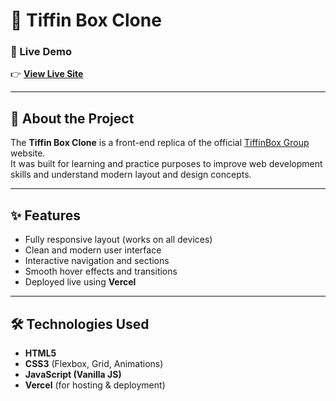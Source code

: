 # 🍱 Tiffin Box Clone

### 🔗 Live Demo  
👉 [**View Live Site**](https://tiffin-box-clone.vercel.app/)

---

## 📖 About the Project
The **Tiffin Box Clone** is a front-end replica of the official [TiffinBox Group](https://tiffinboxgroup.com) website.  
It was built for learning and practice purposes to improve web development skills and understand modern layout and design concepts.

---

## ✨ Features
- Fully responsive layout (works on all devices)  
- Clean and modern user interface  
- Interactive navigation and sections  
- Smooth hover effects and transitions  
- Deployed live using **Vercel**

---

## 🛠️ Technologies Used
- **HTML5**
- **CSS3** (Flexbox, Grid, Animations)
- **JavaScript (Vanilla JS)**
- **Vercel** (for hosting & deployment)


